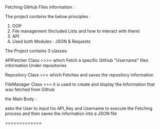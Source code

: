 Fetching GitHub Files information : 

The project contains the below principles :
 
1) OOP
2) File management (Included Lists and how to interact with them)
3) API
4) Used both Modules : JSON & Requests

The Project contains 3 classes:

APIFetcher Class >>>> which Fetch a specific GitHub "Username" files information Under repositories

Repository Class >>> which Fetches and saves the repository information 

FileManager Class >>> it is used to create and display the Information that was fetched from Github


the Main Body :

asks the User to input his API_Key and Username to execute the Fetching process and then saves the information into a JSON file 

=============
